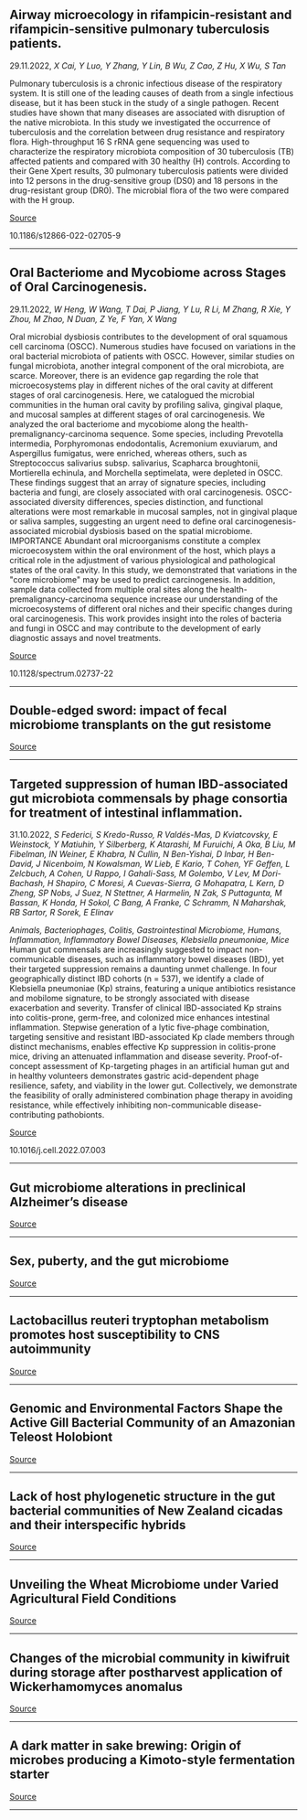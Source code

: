 ## Airway microecology in rifampicin-resistant and rifampicin-sensitive pulmonary tuberculosis patients.
 29.11.2022, _X Cai, Y Luo, Y Zhang, Y Lin, B Wu, Z Cao, Z Hu, X Wu, S Tan_


Pulmonary tuberculosis is a chronic infectious disease of the respiratory system. It is still one of the leading causes of death from a single infectious disease, but it has been stuck in the study of a single pathogen. Recent studies have shown that many diseases are associated with disruption of the native microbiota. In this study we investigated the occurrence of tuberculosis and the correlation between drug resistance and respiratory flora. High-throughput 16 S rRNA gene sequencing was used to characterize the respiratory microbiota composition of 30 tuberculosis (TB) affected patients and compared with 30 healthy (H) controls. According to their Gene Xpert results, 30 pulmonary tuberculosis patients were divided into 12 persons in the drug-sensitive group (DS0) and 18 persons in the drug-resistant group (DR0). The microbial flora of the two were compared with the H group.

[Source](https://bmcmicrobiol.biomedcentral.com/articles/10.1186/s12866-022-02705-9)

10.1186/s12866-022-02705-9

---

## Oral Bacteriome and Mycobiome across Stages of Oral Carcinogenesis.
 29.11.2022, _W Heng, W Wang, T Dai, P Jiang, Y Lu, R Li, M Zhang, R Xie, Y Zhou, M Zhao, N Duan, Z Ye, F Yan, X Wang_


Oral microbial dysbiosis contributes to the development of oral squamous cell carcinoma (OSCC). Numerous studies have focused on variations in the oral bacterial microbiota of patients with OSCC. However, similar studies on fungal microbiota, another integral component of the oral microbiota, are scarce. Moreover, there is an evidence gap regarding the role that microecosystems play in different niches of the oral cavity at different stages of oral carcinogenesis. Here, we catalogued the microbial communities in the human oral cavity by profiling saliva, gingival plaque, and mucosal samples at different stages of oral carcinogenesis. We analyzed the oral bacteriome and mycobiome along the health-premalignancy-carcinoma sequence. Some species, including Prevotella intermedia, Porphyromonas endodontalis, Acremonium exuviarum, and Aspergillus fumigatus, were enriched, whereas others, such as Streptococcus salivarius subsp. salivarius, Scapharca broughtonii, Mortierella echinula, and Morchella septimelata, were depleted in OSCC. These findings suggest that an array of signature species, including bacteria and fungi, are closely associated with oral carcinogenesis. OSCC-associated diversity differences, species distinction, and functional alterations were most remarkable in mucosal samples, not in gingival plaque or saliva samples, suggesting an urgent need to define oral carcinogenesis-associated microbial dysbiosis based on the spatial microbiome. IMPORTANCE Abundant oral microorganisms constitute a complex microecosystem within the oral environment of the host, which plays a critical role in the adjustment of various physiological and pathological states of the oral cavity. In this study, we demonstrated that variations in the "core microbiome" may be used to predict carcinogenesis. In addition, sample data collected from multiple oral sites along the health-premalignancy-carcinoma sequence increase our understanding of the microecosystems of different oral niches and their specific changes during oral carcinogenesis. This work provides insight into the roles of bacteria and fungi in OSCC and may contribute to the development of early diagnostic assays and novel treatments.

[Source](https://journals.asm.org/doi/10.1128/spectrum.02737-22)

10.1128/spectrum.02737-22

---

## Double-edged sword: impact of fecal microbiome transplants on the gut resistome

[Source](https://journals.lww.com/co-gastroenterology/Abstract/9900/Double_edged_sword__impact_of_fecal_microbiome.36.aspx)

---

## Targeted suppression of human IBD-associated gut microbiota commensals by phage consortia for treatment of intestinal inflammation.
 31.10.2022, _S Federici, S Kredo-Russo, R Valdés-Mas, D Kviatcovsky, E Weinstock, Y Matiuhin, Y Silberberg, K Atarashi, M Furuichi, A Oka, B Liu, M Fibelman, IN Weiner, E Khabra, N Cullin, N Ben-Yishai, D Inbar, H Ben-David, J Nicenboim, N Kowalsman, W Lieb, E Kario, T Cohen, YF Geffen, L Zelcbuch, A Cohen, U Rappo, I Gahali-Sass, M Golembo, V Lev, M Dori-Bachash, H Shapiro, C Moresi, A Cuevas-Sierra, G Mohapatra, L Kern, D Zheng, SP Nobs, J Suez, N Stettner, A Harmelin, N Zak, S Puttagunta, M Bassan, K Honda, H Sokol, C Bang, A Franke, C Schramm, N Maharshak, RB Sartor, R Sorek, E Elinav_


_Animals, Bacteriophages, Colitis, Gastrointestinal Microbiome, Humans, Inflammation, Inflammatory Bowel Diseases, Klebsiella pneumoniae, Mice_
Human gut commensals are increasingly suggested to impact non-communicable diseases, such as inflammatory bowel diseases (IBD), yet their targeted suppression remains a daunting unmet challenge. In four geographically distinct IBD cohorts (n = 537), we identify a clade of Klebsiella pneumoniae (Kp) strains, featuring a unique antibiotics resistance and mobilome signature, to be strongly associated with disease exacerbation and severity. Transfer of clinical IBD-associated Kp strains into colitis-prone, germ-free, and colonized mice enhances intestinal inflammation. Stepwise generation of a lytic five-phage combination, targeting sensitive and resistant IBD-associated Kp clade members through distinct mechanisms, enables effective Kp suppression in colitis-prone mice, driving an attenuated inflammation and disease severity. Proof-of-concept assessment of Kp-targeting phages in an artificial human gut and in healthy volunteers demonstrates gastric acid-dependent phage resilience, safety, and viability in the lower gut. Collectively, we demonstrate the feasibility of orally administered combination phage therapy in avoiding resistance, while effectively inhibiting non-communicable disease-contributing pathobionts.

[Source](https://www.sciencedirect.com/science/article/abs/pii/S0092867422008509)

10.1016/j.cell.2022.07.003

---

## Gut microbiome alterations in preclinical Alzheimer’s disease

[Source](https://journals.plos.org/plosone/article?id=10.1371/journal.pone.0278276)

---

## Sex, puberty, and the gut microbiome

[Source](https://rep.bioscientifica.com/view/journals/rep/aop/rep-22-0303/rep-22-0303.xml)

---

## Lactobacillus reuteri tryptophan metabolism promotes host susceptibility to CNS autoimmunity

[Source](https://microbiomejournal.biomedcentral.com/articles/10.1186/s40168-022-01408-7)

---

## Genomic and Environmental Factors Shape the Active Gill Bacterial Community of an Amazonian Teleost Holobiont

[Source](https://journals.asm.org/doi/10.1128/spectrum.02064-22)

---

## Lack of host phylogenetic structure in the gut bacterial communities of New Zealand cicadas and their interspecific hybrids

[Source](https://www.nature.com/articles/s41598-022-24723-3)

---

## Unveiling the Wheat Microbiome under Varied Agricultural Field Conditions

[Source](https://journals.asm.org/doi/10.1128/spectrum.02633-22)

---

## Changes of the microbial community in kiwifruit during storage after postharvest application of Wickerhamomyces anomalus

[Source](https://www.sciencedirect.com/science/article/abs/pii/S0308814622025559)

---

## A dark matter in sake brewing: Origin of microbes producing a Kimoto-style fermentation starter

[Source](https://www.biorxiv.org/content/10.1101/2022.11.28.518188v1.abstract)

---

